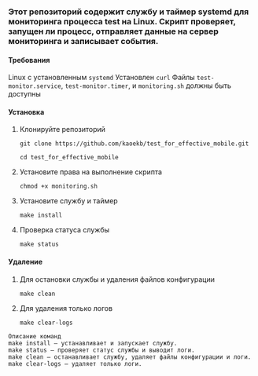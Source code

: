### Этот репозиторий содержит службу и таймер systemd для мониторинга процесса test на Linux. Скрипт проверяет, запущен ли процесс, отправляет данные на сервер мониторинга и записывает события.

#### Требования
Linux с установленным `systemd`
Установлен `curl`
Файлы `test-monitor.service`, `test-monitor.timer`, и `monitoring.sh` должны быть доступны

#### Установка

1. Клонируйте репозиторий

    `git clone https://github.com/kaoekb/test_for_effective_mobile.git`

    `cd test_for_effective_mobile`

2. Установите права на выполнение скрипта

    `chmod +x monitoring.sh`

3. Установите службу и таймер

    `make install`

3. Проверка статуса службы

    `make status`

#### Удаление
1.  Для остановки службы и удаления файлов конфигурации

    `make clean`

2.  Для удаления только логов

    `make clear-logs`

```
Описание команд
make install — устанавливает и запускает службу.
make status — проверяет статус службы и выводит логи.
make clean — останавливает службу, удаляет файлы конфигурации и логи.
make clear-logs — удаляет только логи.
```
